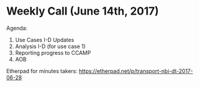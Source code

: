 # Weekly Call (June 14th, 2017)

Agenda:
1) Use Cases I-D Updates
2) Analysis I-D (for use case 1)
3) Reporting progress to CCAMP
4) AOB

Etherpad for minutes takers: https://etherpad.net/p/transport-nbi-dt-2017-06-28
